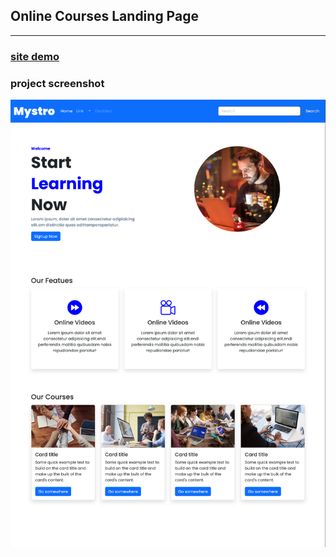 ## Online Courses Landing Page


---



### [site demo](https://mohammadxonel.github.io/Mystro-Lading-Page/)

### project screenshot
![](https://github.com/mohammadxonel/Mystro-Lading-Page/blob/main/screenshot.png)
